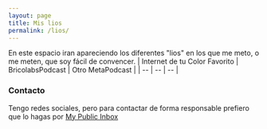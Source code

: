 ```yaml
---
layout: page
title: Mis lios
permalink: /lios/
---
```


En este espacio iran apareciendo los diferentes "lios" en los que me meto, o me meten, que soy fácil de convencer.
| Internet de tu Color Favorito | BricolabsPodcast | Otro MetaPodcast |
| -- | -- | -- |

### Contacto
Tengo redes sociales, pero para contactar de forma responsable prefiero que lo hagas por [My Public Inbox](https://mypublicinbox.com/SantiRey)
